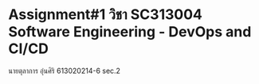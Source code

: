 # Assignment#1 วิชา SC313004 Software Engineering - DevOps and CI/CD 
นายตุลาการ อุ่นศิริ 613020214-6 sec.2
